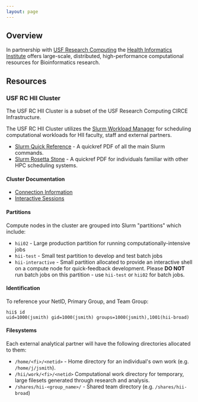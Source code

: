 ```yaml
---
layout: page
---
```


## Overview

In partnership with [USF Research Computing](http://www.rc.usf.edu/) the [Health Informatics Institute](http://www.hii.usf.edu)
offers large-scale, distributed, high-performance computational resources for Bioinformatics research.

## Resources

### USF RC HII Cluster

The USF RC HII Cluster is a subset of the USF Research Computing CIRCE Infrastructure.

The USF RC HII Cluster utilizes the [Slurm Workload Manager](http://slurm.schedmd.com)
for scheduling computational workloads for HII faculty, staff and external partners.

- [Slurm Quick Reference](http://slurm.schedmd.com/pdfs/summary.pdf) - A quickref PDF of all the main Slurm commands.
- [Slurm Rosetta Stone](http://slurm.schedmd.com/rosetta.pdf) - A quickref PDF for individuals familiar with other HPC scheduling systems.

#### Cluster Documentation

- [Connection Information](pages/usf-rc-hii/connection.html)
- [Interactive Sessions](pages/usf-rc-hii/interactive.html)

#### Partitions

Compute nodes in the cluster are grouped into Slurm "partitions" which include:

- `hii02` - Large production partition for running computationally-intensive jobs
- `hii-test` - Small test partition to develop and test batch jobs
- `hii-interactive` - Small partition allocated to provide an interactive shell on a compute node for quick-feedback development.
   Please **DO NOT** run batch jobs on this partition - use `hii-test` or `hii02` for batch jobs.

#### Identification

To reference your NetID, Primary Group, and Team Group:

```
hii$ id
uid=1000(jsmith) gid=1000(jsmith) groups=1000(jsmith),1001(hii-broad)
```


#### Filesystems

Each external analytical partner will have the following directories allocated to them:

- `/home/<fi>/<netid>` - Home directory for an individual's own work (e.g. `/home/j/jsmith`).
- `/hii/work/<fi>/<netid>` Computational work directory for temporary, large filesets generated through research and analysis.
- `/shares/hii-<group_name>/` - Shared team directory (e.g. `/shares/hii-broad`)
